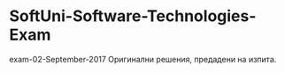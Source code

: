 # SoftUni-Software-Technologies-Exam
exam-02-September-2017 Оригинални решения, предадени на изпита.

